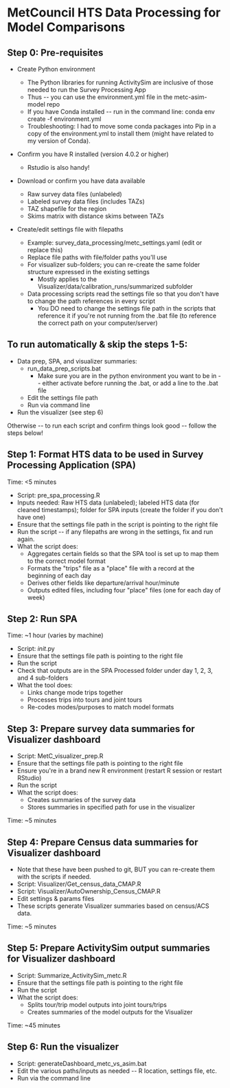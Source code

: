# MetCouncil HTS Data Processing for Model Comparisons

## Step 0: Pre-requisites

* Create Python environment
  * The Python libraries for running ActivitySim are inclusive of those needed to run the Survey Processing App
  * Thus -- you can use the environment.yml file in the metc-asim-model repo
  * If you have Conda installed -- run in the command line: conda env create -f environment.yml 
  * Troubleshooting: I had to move some conda packages into Pip in a copy of the environment.yml to install them (might have related to my version of Conda).   

* Confirm you have R installed (version 4.0.2 or higher)
  * Rstudio is also handy!

* Download or confirm you have data available
  * Raw survey data files (unlabeled)
  * Labeled survey data files (includes TAZs)
  * TAZ shapefile for the region
  * Skims matrix with distance skims between TAZs

* Create/edit settings file with filepaths
  * Example: survey_data_processing/metc_settings.yaml (edit or replace this)
  * Replace file paths with file/folder paths you'll use 
  * For visualizer sub-folders; you can re-create the same folder structure expressed in the existing settings
    * Mostly applies to the Visualizer/data/calibration_runs/summarized subfolder
  * Data processing scripts read the settings file so that you don't have to change the path references in every script
	* You DO need to change the settings file path in the scripts that reference it if you're not running from the .bat file (to reference the correct path on your computer/server)

## To run automatically & skip the steps 1-5:

* Data prep, SPA, and visualizer summaries:
	* run_data_prep_scripts.bat 
	  * Make sure you are in the python environment you want to be in -- either activate before running the .bat, or add a line to the .bat file
	* Edit the settings file path
	* Run via command line
* Run the visualizer (see step 6)

Otherwise -- to run each script and confirm things look good -- follow the steps below!

## Step 1: Format HTS data to be used in Survey Processing Application (SPA)

Time: <5 minutes

* Script: pre_spa_processing.R
* Inputs needed: Raw HTS data (unlabeled); labeled HTS data (for cleaned timestamps); folder for SPA inputs (create the folder if you don't have one)
* Ensure that the settings file path in the script is pointing to the right file
* Run the script -- if any filepaths are wrong in the settings, fix and run again. 
* What the script does:
  * Aggregates certain fields so that the SPA tool is set up to map them to the correct model format
  * Formats the "trips" file as a "place" file with a record at the beginning of each day
  * Derives other fields like departure/arrival hour/minute
  * Outputs edited files, including four "place" files (one for each day of week)
 

## Step 2: Run SPA

Time: ~1 hour (varies by machine)

* Script: _init_.py
* Ensure that the settings file path is pointing to the right file
* Run the script
* Check that outputs are in the SPA Processed folder under day 1, 2, 3, and 4 sub-folders
* What the tool does:
  * Links change mode trips together
  * Processes trips into tours and joint tours
  * Re-codes modes/purposes to match model formats

## Step 3: Prepare survey data summaries for Visualizer dashboard

* Script: MetC_visualizer_prep.R
* Ensure that the settings file path is pointing to the right file
* Ensure you're in a brand new R environment (restart R session or restart RStudio)
* Run the script
* What the script does:
  * Creates summaries of the survey data
  * Stores summaries in specified path for use in the visualizer
  
Time: ~5 minutes

## Step 4: Prepare Census data summaries for Visualizer dashboard

* Note that these have been pushed to git, BUT you can re-create them with the scripts if needed.
* Script: Visualizer/Get_census_data_CMAP.R
* Script: Visualizer/AutoOwnership_Census_CMAP.R
* Edit settings & params files
* These scripts generate Visualizer summaries based on census/ACS data.

Time: ~5 minutes

## Step 5: Prepare ActivitySim output summaries for Visualizer dashboard

* Script: Summarize_ActivitySim_metc.R
* Ensure that the settings file path is pointing to the right file
* Run the script
* What the script does:
  * Splits tour/trip model outputs into joint tours/trips
  * Creates summaries of the model outputs for the Visualizer

Time: ~45 minutes

## Step 6: Run the visualizer

* Script: generateDashboard_metc_vs_asim.bat
* Edit the various paths/inputs as needed -- R location, settings file, etc.
* Run via the command line
